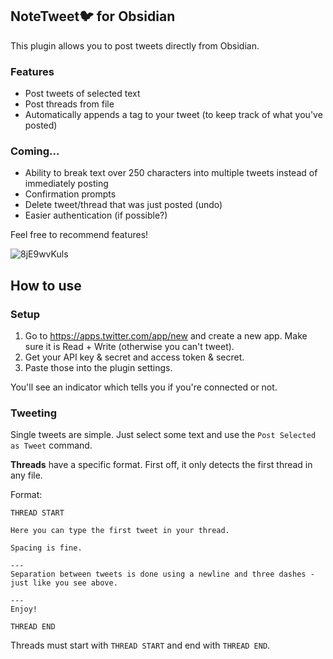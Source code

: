 ## NoteTweet🐦 for Obsidian
This plugin allows you to post tweets directly from Obsidian.

### Features
- Post tweets of selected text
- Post threads from file
- Automatically appends a tag to your tweet (to keep track of what you've posted)

### Coming...
- Ability to break text over 250 characters into multiple tweets instead of immediately posting
- Confirmation prompts
- Delete tweet/thread that was just posted (undo)
- Easier authentication (if possible?)

Feel free to recommend features!

![8jE9wvKuls](https://user-images.githubusercontent.com/29108628/109525702-16c97180-7ab2-11eb-8bc0-3c4bc79a6b7a.gif)

## How to use
### Setup
1. Go to https://apps.twitter.com/app/new and create a new app. Make sure it is Read + Write (otherwise you can't tweet).
2. Get your API key & secret and access token & secret.
3. Paste those into the plugin settings.

You'll see an indicator which tells you if you're connected or not.

### Tweeting
Single tweets are simple. Just select some text and use the `Post Selected as Tweet` command.

**Threads** have a specific format. First off, it only detects the first thread in any file.

Format:
```
THREAD START

Here you can type the first tweet in your thread.

Spacing is fine.

---
Separation between tweets is done using a newline and three dashes - just like you see above.

---
Enjoy!

THREAD END
```

Threads must start with `THREAD START` and end with `THREAD END`.
